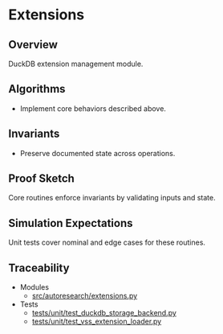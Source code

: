 # Extensions

## Overview

DuckDB extension management module.

## Algorithms

- Implement core behaviors described above.

## Invariants

- Preserve documented state across operations.

## Proof Sketch

Core routines enforce invariants by validating inputs and state.

## Simulation Expectations

Unit tests cover nominal and edge cases for these routines.

## Traceability


- Modules
  - [src/autoresearch/extensions.py][m1]
- Tests
  - [tests/unit/test_duckdb_storage_backend.py][t1]
  - [tests/unit/test_vss_extension_loader.py][t2]

[m1]: ../../src/autoresearch/extensions.py
[t1]: ../../tests/unit/test_duckdb_storage_backend.py
[t2]: ../../tests/unit/test_vss_extension_loader.py

